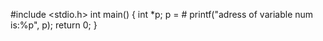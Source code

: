 #include <stdio.h>
int main() 
{
int *p;
p = #
printf("adress of variable num is:%p", p);
return 0;
}
